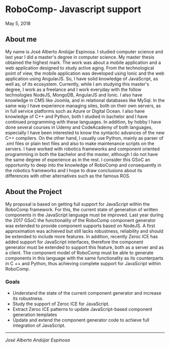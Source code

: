 # RoboComp- Javascript support

May 5, 2018

## About me

My name is José Alberto Andújar Espinosa. I studied computer science and last year I did a master's degree in computer science. My master thesis obtained the highest mark. The work was about a mobile application and a web application designed to study active aging. From the technological point of view, the mobile application was developed using Ionic and the web application using AngularJS. So, I have solid knowledge of JavaScript, as well as, of its ecosystem. Currently, while I am studying this master's degree, I work as a freelance and I work everyday with the follow technologies NodeJS, MongoDB, AngularJS and Ionic.
I also have knowledge in CMS like Joomla, and in relational databases like MySql. In the same way I have experience managing sites, both on their own servers, as in full service platforms such as Azure or Digital Ocean.
I also have knowledge of C++ and Python, both I studied in bachelor and I have continued programming with these languages. In addition, by hobby I have done several courses in Udemy and CodeAcademy of both languages, especially I have been interested to know the syntactic advances of the new C++ compilers. On the other hand, I usually use Python, mainly as parser of .xml files or plain text files and also to make maintenance scripts on the servers.
I have worked with robotics frameworks and component oriented programming in both the bachelor and the master, although I do not have the same degree of experience as in the rest. I consider this GSoC an opportunity to deep into the knowledge of RoboComp and consequently in the robotics frameworks and I hope to draw conclusions about its differences with other alternatives such as the famous ROS.

## About the Project

My proposal is based on getting full support for JavaScript within the RoboComp framework. For this, the current state of generation of written components in the JavaScript language must be improved. Last year during the 2017 GSoC the functionality of the RoboComp component generator was extended to provide component supports based on NodeJS. A first approximation was achieved but still lacks robustness, reliability and should be extended to include more features. In addition, recently Zeroc ICE has added support for JavaScript interfaces, therefore the component generator must be extended to support this feature, both as a server and as a client. The component model of RoboComp must be able to generate components in this language with the same functionality as its counterparts in C ++ and Python, thus achieving complete support for JavaScript within RoboComp.

### Goals

- Understand the state of the current component generator and increase its robustness. 
- Study the support of Zeroc ICE for JavaScript. 
- Extract Zeroc ICE patterns to update JavaScript-based component generation templates 
- Update and extend the component generator code to achieve full integration of JavaScript.

* * *
*José Alberto Andújar Espinosa*
